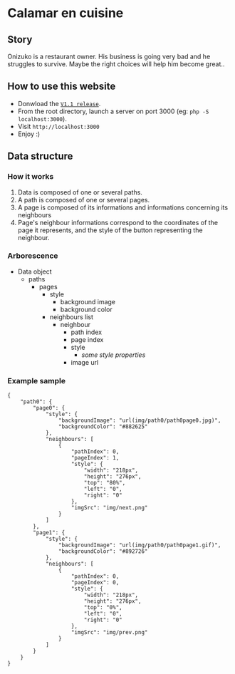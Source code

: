 # Calamar en cuisine

## Story

Onizuko is a restaurant owner. His business is going very bad and he struggles to survive. Maybe the right choices will help him become great..

## How to use this website

- Donwload the [``V1.1 release``](https://github.com/PierreTurnbull/calamar_en_cuisine/releases/tag/V1.1).
- From the root directory, launch a server on port 3000 (eg: ``php -S localhost:3000``).
- Visit ``http://localhost:3000``
- Enjoy :)

## Data structure

### How it works

1. Data is composed of one or several paths.
2. A path is composed of one or several pages.
3. A page is composed of its informations and informations concerning its neighbours
4. Page's neighbour informations correspond to the coordinates of the page it represents, and the style of the button representing the neighbour.

### Arborescence

- Data object
    - paths
        - pages
            - style
                - background image
                - background color
            - neighbours list
                - neighbour
                    - path index
                    - page index
                    - style
                        - _some style properties_
                    - image url

### Example sample

    {
        "path0": {
            "page0": {
                "style": {
                    "backgroundImage": "url(img/path0/path0page0.jpg)",
                    "backgroundColor": "#882625"
                },
                "neighbours": [
                    {
                        "pathIndex": 0,
                        "pageIndex": 1,
                        "style": {
                            "width": "218px",
                            "height": "276px",
                            "top": "80%",
                            "left": "0",
                            "right": "0"
                        },
                        "imgSrc": "img/next.png"
                    }
                ]
            },
            "page1": {
                "style": {
                    "backgroundImage": "url(img/path0/path0page1.gif)",
                    "backgroundColor": "#892726"
                },
                "neighbours": [
                    {
                        "pathIndex": 0,
                        "pageIndex": 0,
                        "style": {
                            "width": "218px",
                            "height": "276px",
                            "top": "0%",
                            "left": "0",
                            "right": "0"
                        },
                        "imgSrc": "img/prev.png"
                    }
                ]
            }
        }
    }
